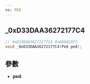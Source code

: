 ```yaml
---
ns: PED
---
```

## _0xD33DAA36272177C4

```c
// 0xD33DAA36272177C4 0xA89A53F2
void _0xD33DAA36272177C4(Ped ped);
```


## 參數
* **ped**: 


